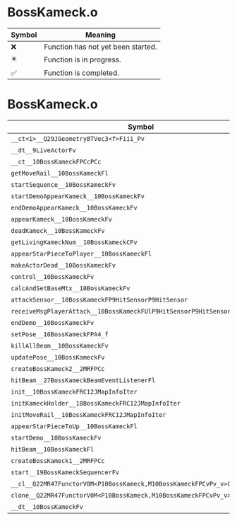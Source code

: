 # BossKameck.o
| Symbol | Meaning 
| ------------- | ------------- 
| :x: | Function has not yet been started. 
| :eight_pointed_black_star: | Function is in progress. 
| :white_check_mark: | Function is completed. 


# BossKameck.o
| Symbol | Decompiled? |
| ------------- | ------------- |
| `__ct<i>__Q29JGeometry8TVec3<f>Fiii_Pv` | :x: |
| `__dt__9LiveActorFv` | :x: |
| `__ct__10BossKameckFPCcPCc` | :x: |
| `getMoveRail__10BossKameckFl` | :x: |
| `startSequence__10BossKameckFv` | :x: |
| `startDemoAppearKameck__10BossKameckFv` | :x: |
| `endDemoAppearKameck__10BossKameckFv` | :x: |
| `appearKameck__10BossKameckFv` | :x: |
| `deadKameck__10BossKameckFv` | :x: |
| `getLivingKameckNum__10BossKameckCFv` | :x: |
| `appearStarPieceToPlayer__10BossKameckFl` | :x: |
| `makeActorDead__10BossKameckFv` | :x: |
| `control__10BossKameckFv` | :x: |
| `calcAndSetBaseMtx__10BossKameckFv` | :x: |
| `attackSensor__10BossKameckFP9HitSensorP9HitSensor` | :x: |
| `receiveMsgPlayerAttack__10BossKameckFUlP9HitSensorP9HitSensor` | :x: |
| `endDemo__10BossKameckFv` | :x: |
| `setPose__10BossKameckFPA4_f` | :x: |
| `killAllBeam__10BossKameckFv` | :x: |
| `updatePose__10BossKameckFv` | :x: |
| `createBossKameck2__2MRFPCc` | :x: |
| `hitBeam__27BossKameckBeamEventListenerFl` | :x: |
| `init__10BossKameckFRC12JMapInfoIter` | :x: |
| `initKameckHolder__10BossKameckFRC12JMapInfoIter` | :x: |
| `initMoveRail__10BossKameckFRC12JMapInfoIter` | :x: |
| `appearStarPieceToUp__10BossKameckFl` | :x: |
| `startDemo__10BossKameckFv` | :x: |
| `hitBeam__10BossKameckFl` | :x: |
| `createBossKameck1__2MRFPCc` | :x: |
| `start__19BossKameckSequencerFv` | :x: |
| `__cl__Q22MR47FunctorV0M<P10BossKameck,M10BossKameckFPCvPv_v>CFv` | :x: |
| `clone__Q22MR47FunctorV0M<P10BossKameck,M10BossKameckFPCvPv_v>CFP7JKRHeap` | :x: |
| `__dt__10BossKameckFv` | :x: |
